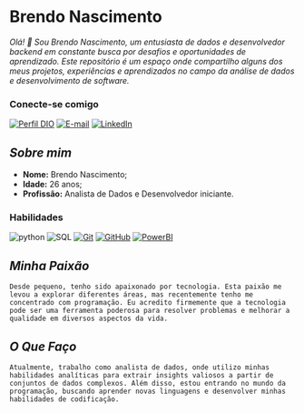 
# Brendo Nascimento

_Olá! 👋 Sou Brendo Nascimento, um entusiasta de dados e desenvolvedor backend em constante busca por desafios e oportunidades de aprendizado. Este repositório é um espaço onde compartilho alguns dos meus projetos, experiências e aprendizados no campo da análise de dados e desenvolvimento de software._

### Conecte-se comigo

[![Perfil DIO](https://img.shields.io/badge/-Meu%20Perfil%20na%20DIO-30A3DC?style=for-the-badge)](https://www.dio.me/users/brendoribeiro8/)
[![E-mail](https://img.shields.io/badge/-Email-000?style=for-the-badge&logo=microsoft-outlook&logoColor=E94D5F)](brendonascimento8@gmail.com) 
[![LinkedIn](https://img.shields.io/badge/-LinkedIn-000?style=for-the-badge&logo=linkedin&logoColor=30A3DC)](https://www.linkedin.com/in/brendonascimento/)

## _Sobre mim_
- **Nome:**  Brendo Nascimento;
- **Idade:** 26 anos;
- **Profissão:** Analista de Dados e Desenvolvedor iniciante.


### Habilidades

![python](https://img.shields.io/badge/Python-000?style=for-the-badge&logo=python&logoColor=30A3DC)
![SQL](https://img.shields.io/badge/mysql-000?style=for-the-badge&logo=mysql&logoColor=E94D5F)
[![Git](https://img.shields.io/badge/Git-000?style=for-the-badge&logo=git&logoColor=E94D5F)](https://git-scm.com/doc)
[![GitHub](https://img.shields.io/badge/GitHub-000?style=for-the-badge&logo=github&logoColor=30A3DC)](https://docs.github.com/)
[![PowerBI](https://img.shields.io/badge/powerbi-000?style=for-the-badge&logo=powerbi&logoColor=fff)](https://docs.github.com/)





## _Minha Paixão_
    Desde pequeno, tenho sido apaixonado por tecnologia. Esta paixão me levou a explorar diferentes áreas, mas recentemente tenho me concentrado com programação. Eu acredito firmemente que a tecnologia pode ser uma ferramenta poderosa para resolver problemas e melhorar a qualidade em diversos aspectos da vida.

## _O Que Faço_
    Atualmente, trabalho como analista de dados, onde utilizo minhas habilidades analíticas para extrair insights valiosos a partir de conjuntos de dados complexos. Além disso, estou entrando no mundo da programação, buscando aprender novas linguagens e desenvolver minhas habilidades de codificação.


